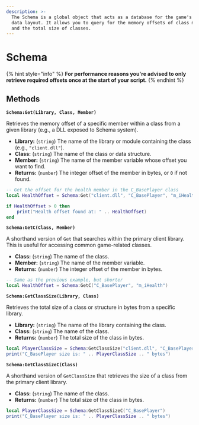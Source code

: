 ```yaml
---
description: >-
  The Schema is a global object that acts as a database for the game's internal
  data layout. It allows you to query for the memory offsets of class members
  and the total size of classes.
---
```


# Schema

{% hint style="info" %}
**For performance reasons you're advised to only retrieve required offsets once at the start of your script.**
{% endhint %}

## Methods

**`Schema:Get(Library, Class, Member)`**

Retrieves the memory offset of a specific member within a class from a given library (e.g., a DLL exposed to Schema system).

* **Library:** (`string`) The name of the library or module containing the class (e.g., `"client.dll"`).
* **Class:** (`string`) The name of the class or data structure.
* **Member:** (`string`) The name of the member variable whose offset you want to find.
* **Returns:** (`number`) The integer offset of the member in bytes, or `0` if not found.

```lua
-- Get the offset for the health member in the C_BasePlayer class
local HealthOffset = Schema:Get("client.dll", "C_BasePlayer", "m_iHealth")

if HealthOffset > 0 then
    print("Health offset found at: " .. HealthOffset)
end
```

**`Schema:GetC(Class, Member)`**

A shorthand version of `Get` that searches within the primary client library. This is useful for accessing common game-related classes.

* **Class:** (`string`) The name of the class.
* **Member:** (`string`) The name of the member variable.
* **Returns:** (`number`) The integer offset of the member in bytes.

```lua
-- Same as the previous example, but shorter
local HealthOffset = Schema:GetC("C_BasePlayer", "m_iHealth")
```

**`Schema:GetClassSize(Library, Class)`**

Retrieves the total size of a class or structure in bytes from a specific library.

* **Library:** (`string`) The name of the library containing the class.
* **Class:** (`string`) The name of the class.
* **Returns:** (`number`) The total size of the class in bytes.

```lua
local PlayerClassSize = Schema:GetClassSize("client.dll", "C_BasePlayer")
print("C_BasePlayer size is: " .. PlayerClassSize .. " bytes")
```

**`Schema:GetClassSizeC(Class)`**

A shorthand version of `GetClassSize` that retrieves the size of a class from the primary client library.

* **Class:** (`string`) The name of the class.
* **Returns:** (`number`) The total size of the class in bytes.

```lua
local PlayerClassSize = Schema:GetClassSizeC("C_BasePlayer")
print("C_BasePlayer size is: " .. PlayerClassSize .. " bytes")
```
